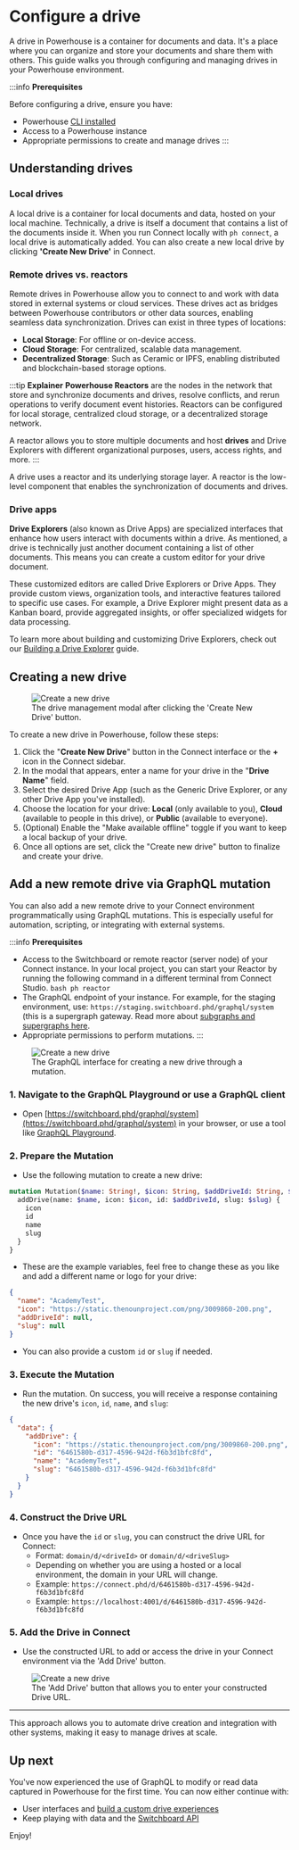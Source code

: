 # Configure a drive

A drive in Powerhouse is a container for documents and data. It's a place where you can organize and store your documents and share them with others. This guide walks you through configuring and managing drives in your Powerhouse environment.   

:::info **Prerequisites**

Before configuring a drive, ensure you have:
- Powerhouse [CLI installed](/academy/MasteryTrack/BuilderEnvironment/BuilderTools)
- Access to a Powerhouse instance
- Appropriate permissions to create and manage drives
:::

## Understanding drives

### Local drives

A local drive is a container for local documents and data, hosted on your local machine. Technically, a drive is itself a document that contains a list of the documents inside it. When you run Connect locally with `ph connect`, a local drive is automatically added. You can also create a new local drive by clicking **'Create New Drive'** in Connect.

### Remote drives vs. reactors 

Remote drives in Powerhouse allow you to connect to and work with data stored in external systems or cloud services. These drives act as bridges between Powerhouse contributors or other data sources, enabling seamless data synchronization. Drives can exist in three types of locations:

- **Local Storage**: For offline or on-device access.
- **Cloud Storage**: For centralized, scalable data management.
- **Decentralized Storage**: Such as Ceramic or IPFS, enabling distributed and blockchain-based storage options.

:::tip **Explainer**
**Powerhouse Reactors** are the nodes in the network that store and synchronize documents and drives, resolve conflicts, and rerun operations to verify document event histories. 
Reactors can be configured for local storage, centralized cloud storage, or a decentralized storage network. 

A reactor allows you to store multiple documents and host **drives** and Drive Explorers with different organizational purposes, users, access rights, and more.
:::

A drive uses a reactor and its underlying storage layer. A reactor is the low-level component that enables the synchronization of documents and drives. 

### Drive apps 

**Drive Explorers** (also known as Drive Apps) are specialized interfaces that enhance how users interact with documents within a drive. As mentioned, a drive is technically just another document containing a list of other documents. This means you can create a custom editor for your drive document. 

These customized editors are called Drive Explorers or Drive Apps. They provide custom views, organization tools, and interactive features tailored to specific use cases. For example, a Drive Explorer might present data as a Kanban board, provide aggregated insights, or offer specialized widgets for data processing. 

To learn more about building and customizing Drive Explorers, check out our [Building a Drive Explorer](/academy/MasteryTrack/BuildingUserExperiences/BuildingADriveExplorer) guide.


## Creating a new drive

<figure className="image-container">
  <img src={require("./images/CreateDrive.png").default} alt="Create a new drive" />
  <figcaption>The drive management modal after clicking the 'Create New Drive' button.</figcaption>
</figure>

To create a new drive in Powerhouse, follow these steps:
1. Click the "**Create New Drive**" button in the Connect interface or the **+** icon in the Connect sidebar. 
2. In the modal that appears, enter a name for your drive in the "**Drive Name**" field.
3. Select the desired Drive App (such as the Generic Drive Explorer, or any other Drive App you've installed).
4. Choose the location for your drive: **Local** (only available to you), **Cloud** (available to people in this drive), or **Public** (available to everyone).
5. (Optional) Enable the "Make available offline" toggle if you want to keep a local backup of your drive.
6. Once all options are set, click the "Create new drive" button to finalize and create your drive.

## Add a new remote drive via GraphQL mutation

You can also add a new remote drive to your Connect environment programmatically using GraphQL mutations. This is especially useful for automation, scripting, or integrating with external systems.

:::info **Prerequisites**
- Access to the Switchboard or remote reactor (server node) of your Connect instance. In your local project, you can start your Reactor by running the following command in a different terminal from Connect Studio. 
  `bash
  ph reactor
  `
- The GraphQL endpoint of your instance. For example, for the staging environment, use: `https://staging.switchboard.phd/graphql/system` (this is a supergraph gateway. Read more about [subgraphs and supergraphs here](/academy/MasteryTrack/WorkWithData/WorkingWithSubgraphs).
- Appropriate permissions to perform mutations.
:::

<figure className="image-container">
  <img src={require("./images/CreateNewDrive.png").default} alt="Create a new drive" />
  <figcaption>The GraphQL interface for creating a new drive through a mutation.</figcaption>
</figure>

### 1. **Navigate to the GraphQL Playground or use a GraphQL client**
   - Open [https://switchboard.phd/graphql/system](https://switchboard.phd/graphql/system) in your browser, or use a tool like [GraphQL Playground](https://www.apollographql.com/docs/apollo-server/testing/graphql-playground/).

### 2. **Prepare the Mutation**
   - Use the following mutation to create a new drive:

   ```graphql title="Create Drive Mutation"
   mutation Mutation($name: String!, $icon: String, $addDriveId: String, $slug: String) {
     addDrive(name: $name, icon: $icon, id: $addDriveId, slug: $slug) {
       icon
       id
       name
       slug
     }
   }
   ```

   - These are the example variables, feel free to change these as you like and add a different name or logo for your drive:
   ```json title="Example Variables"
   {
     "name": "AcademyTest",
     "icon": "https://static.thenounproject.com/png/3009860-200.png",
     "addDriveId": null,
     "slug": null
   }
   ```
   - You can also provide a custom `id` or `slug` if needed.

### 3. **Execute the Mutation**
   - Run the mutation. On success, you will receive a response containing the new drive's `icon`, `id`, `name`, and `slug`:

   ```json title="Successful Response"
   {
     "data": {
       "addDrive": {
         "icon": "https://static.thenounproject.com/png/3009860-200.png",
         "id": "6461580b-d317-4596-942d-f6b3d1bfc8fd",
         "name": "AcademyTest",
         "slug": "6461580b-d317-4596-942d-f6b3d1bfc8fd"
       }
     }
   }
   ```

### 4. **Construct the Drive URL**
   - Once you have the `id` or `slug`, you can construct the drive URL for Connect:
     - Format: `domain/d/<driveId>` or `domain/d/<driveSlug>` 
     - Depending on whether you are using a hosted or a local environment, the domain in your URL will change.
     - Example: `https://connect.phd/d/6461580b-d317-4596-942d-f6b3d1bfc8fd`
     - Example: `https://localhost:4001/d/6461580b-d317-4596-942d-f6b3d1bfc8fd`

### 5. **Add the Drive in Connect**
   - Use the constructed URL to add or access the drive in your Connect environment via the 'Add Drive' button. 

<figure className="image-container">
  <img src={require("./images/AddDrive.png").default} alt="Create a new drive" />
  <figcaption>The 'Add Drive' button that allows you to enter your constructed Drive URL.</figcaption>
</figure>

---

This approach allows you to automate drive creation and integration with other systems, making it easy to manage drives at scale.

## Up next 

You've now experienced the use of GraphQL to modify or read data captured in Powerhouse for the first time. 
You can now either continue with:
- User interfaces and [build a custom drive experiences](/academy/MasteryTrack/BuildingUserExperiences/BuildingADriveExplorer) 
- Keep playing with data and the [Switchboard API](/academy/MasteryTrack/WorkWithData/ReadingAndWritingThroughTheAPI)

Enjoy!

